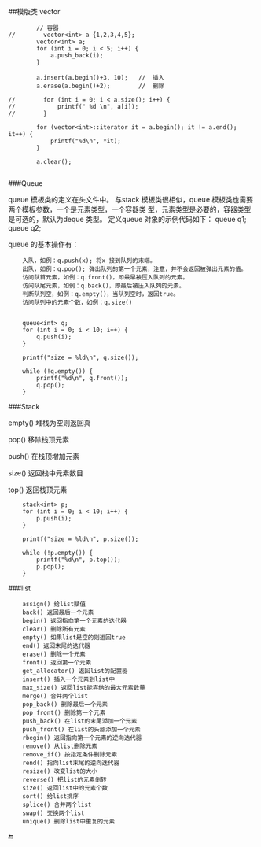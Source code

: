##模版类 vector

```javascipt
        // 容器
//        vector<int> a {1,2,3,4,5};
        vector<int> a;
        for (int i = 0; i < 5; i++) {
            a.push_back(i);
        }
        
        a.insert(a.begin()+3, 10);   //  插入
        a.erase(a.begin()+2);        //  删除
        
//        for (int i = 0; i < a.size(); i++) {
//            printf(" %d \n", a[i]);
//        }
        
        for (vector<int>::iterator it = a.begin(); it != a.end(); it++) {
            printf("%d\n", *it);
        }
        
        a.clear();
        
```


###Queue


queue 模板类的定义在<queue>头文件中。
与stack 模板类很相似，queue 模板类也需要两个模板参数，一个是元素类型，一个容器类
型，元素类型是必要的，容器类型是可选的，默认为deque 类型。
定义queue 对象的示例代码如下：
queue<int> q1;
queue<double> q2;

queue 的基本操作有：

        入队，如例：q.push(x); 将x 接到队列的末端。
        出队，如例：q.pop(); 弹出队列的第一个元素，注意，并不会返回被弹出元素的值。
        访问队首元素，如例：q.front()，即最早被压入队列的元素。
        访问队尾元素，如例：q.back()，即最后被压入队列的元素。
        判断队列空，如例：q.empty()，当队列空时，返回true。
        访问队列中的元素个数，如例：q.size()
        
        
        queue<int> q;
        for (int i = 0; i < 10; i++) {
            q.push(i);
        }
        
        printf("size = %ld\n", q.size());
        
        while (!q.empty()) {
            printf("%d\n", q.front());
            q.pop();
        }
        
        
###Stack

empty() 堆栈为空则返回真

pop() 移除栈顶元素

push() 在栈顶增加元素

size() 返回栈中元素数目

top() 返回栈顶元素


        stack<int> p;
        for (int i = 0; i < 10; i++) {
            p.push(i);
        }
        
        printf("size = %ld\n", p.size());
        
        while (!p.empty()) {
            printf("%d\n", p.top());
            p.pop();
        }
        
        
###list

        assign() 给list赋值 
        back() 返回最后一个元素 
        begin() 返回指向第一个元素的迭代器 
        clear() 删除所有元素 
        empty() 如果list是空的则返回true 
        end() 返回末尾的迭代器 
        erase() 删除一个元素 
        front() 返回第一个元素 
        get_allocator() 返回list的配置器 
        insert() 插入一个元素到list中 
        max_size() 返回list能容纳的最大元素数量 
        merge() 合并两个list 
        pop_back() 删除最后一个元素 
        pop_front() 删除第一个元素 
        push_back() 在list的末尾添加一个元素 
        push_front() 在list的头部添加一个元素 
        rbegin() 返回指向第一个元素的逆向迭代器 
        remove() 从list删除元素 
        remove_if() 按指定条件删除元素 
        rend() 指向list末尾的逆向迭代器 
        resize() 改变list的大小 
        reverse() 把list的元素倒转 
        size() 返回list中的元素个数 
        sort() 给list排序 
        splice() 合并两个list 
        swap() 交换两个list 
        unique() 删除list中重复的元素
        
        
🔚